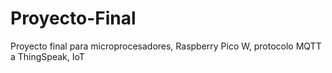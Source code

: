 # Proyecto-Final
Proyecto final para microprocesadores, Raspberry Pico W, protocolo MQTT a ThingSpeak, IoT
